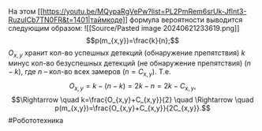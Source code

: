 На этом [[https://youtu.be/MQypaRgVePw?list=PL2PmRem6srUk-Jflnt3-RuzuICb7TN0FR&t=1401|таймкоде]] формула вероятности выводится следующим образом:
![[Source/Pasted image 20240621233619.png]]
$$p(m_{x,y})=\frac{k}{n};$$
$O_{x,y}$ хранит кол-во успешных детекций (обнаружение препятствия) $k$ минус кол-во безуспешных детекций (не обнаружение препятствия) $(n-k)$, где $n$ – кол-во всех замеров $(n=C_{x,y})$. Т.е. $$O_{x,y}=k-(n-k)=2k-n=2k-C_{x,y},$$
$$\Rightarrow \quad k=\frac{O_{x,y}+C_{x,y}}{2} \quad \Rightarrow \quad p(m_{x,y})=\frac{O_{x,y}+C_{x,y}}{2C_{x,y}}.$$
#Робототехника